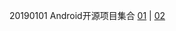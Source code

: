 
20190101 Android开源项目集合
[01](https://github.com/Trinea/android-open-project/blob/master/README.md)
|
[02](https://juejin.im/entry/58ba1cf72f301e006c5f4774)

